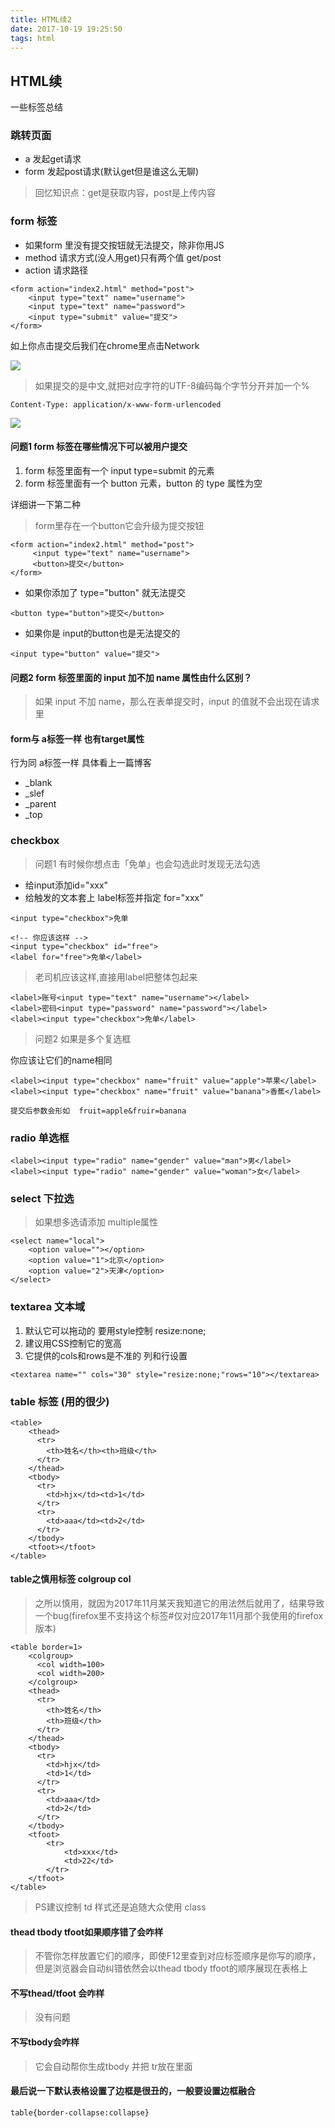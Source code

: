 ```yaml
---
title: HTML续2
date: 2017-10-19 19:25:50
tags: html
---
```


## HTML续 

一些标签总结

### 跳转页面

- a 发起get请求
- form 发起post请求(默认get但是谁这么无聊)

> 回忆知识点：get是获取内容，post是上传内容

### form 标签

- 如果form 里没有提交按钮就无法提交，除非你用JS
- method 请求方式(没人用get)只有两个值 get/post
- action 请求路径

```
<form action="index2.html" method="post">
    <input type="text" name="username">
    <input type="text" name="password">
    <input type="submit" value="提交">
</form>
```

如上你点击提交后我们在chrome里点击Network

![](https://raw.githubusercontent.com/slTrust/note/master/img/note009_01.png)

> 如果提交的是中文,就把对应字符的UTF-8编码每个字节分开并加一个%

```
Content-Type: application/x-www-form-urlencoded
```

![](https://raw.githubusercontent.com/slTrust/note/master/img/note009_02.png)

####  问题1 form 标签在哪些情况下可以被用户提交

1. form 标签里面有一个 input type=submit 的元素
2. form 标签里面有一个 button 元素，button 的 type 属性为空

详细讲一下第二种

> form里存在一个button它会升级为提交按钮

```
<form action="index2.html" method="post">
     <input type="text" name="username">
     <button>提交</button>
</form>
```

- 如果你添加了 type="button" 就无法提交

```
<button type="button">提交</button>
```

- 如果你是 input的button也是无法提交的

```
<input type="button" value="提交">
```

#### 问题2 form 标签里面的 input 加不加 name 属性由什么区别？

> 如果 input 不加 name，那么在表单提交时，input 的值就不会出现在请求里

#### form与 a标签一样 也有target属性

行为同 a标签一样  具体看上一篇博客

- _blank
- _slef
- _parent
- _top


### checkbox

> 问题1 有时候你想点击「免单」也会勾选此时发现无法勾选

- 给input添加id="xxx" 
- 给触发的文本套上 label标签并指定 for="xxx"

```
<input type="checkbox">免单

<!-- 你应该这样 -->
<input type="checkbox" id="free">
<label for="free">免单</label>
```

> 老司机应该这样,直接用label把整体包起来

```
<label>账号<input type="text" name="username"></label>
<label>密码<input type="password" name="password"></label>
<label><input type="checkbox">免单</label>
```

> 问题2 如果是多个复选框

你应该让它们的name相同

```
<label><input type="checkbox" name="fruit" value="apple">苹果</label>
<label><input type="checkbox" name="fruit" value="banana">香蕉</label>

提交后参数会形如  fruit=apple&fruir=banana
```

### radio 单选框

```
<label><input type="radio" name="gender" value="man">男</label>
<label><input type="radio" name="gender" value="woman">女</label>
```

### select 下拉选

> 如果想多选请添加 multiple属性

```
<select name="local">
    <option value=""></option>
    <option value="1">北京</option>
    <option value="2">天津</option>
</select>
```

### textarea 文本域

1. 默认它可以拖动的  要用style控制 resize:none;
2. 建议用CSS控制它的宽高
3. 它提供的cols和rows是不准的 列和行设置

```
<textarea name="" cols="30" style="resize:none;"rows="10"></textarea>
```

### table 标签 (用的很少)

```
<table>
    <thead>
      <tr>
        <th>姓名</th><th>班级</th>
      </tr>
    </thead>
    <tbody>
      <tr>
        <td>hjx</td><td>1</td>
      </tr>
      <tr>
        <td>aaa</td><td>2</td>
      </tr>
    </tbody>
    <tfoot></tfoot>
</table>
```

#### table之慎用标签 colgroup col

> 之所以慎用，就因为2017年11月某天我知道它的用法然后就用了，结果导致一个bug(firefox里不支持这个标签#仅对应2017年11月那个我使用的firefox版本)

```
<table border=1>
    <colgroup>
      <col width=100>
      <col width=200>
    </colgroup>
    <thead>
      <tr>
        <th>姓名</th>
        <th>班级</th>
      </tr>
    </thead>
    <tbody>
      <tr>
        <td>hjx</td>
        <td>1</td>
      </tr>
      <tr>
        <td>aaa</td>
        <td>2</td>
      </tr>
    </tbody>
    <tfoot>
        <tr>
            <td>xxx</td>
            <td>22</td>
        </tr>
    </tfoot>
</table>
```

> PS建议控制 td 样式还是追随大众使用 class

#### thead tbody tfoot如果顺序错了会咋样

> 不管你怎样放置它们的顺序，即使F12里查到对应标签顺序是你写的顺序，但是浏览器会自动纠错依然会以thead tbody tfoot的顺序展现在表格上

#### 不写thead/tfoot 会咋样

> 没有问题

#### 不写tbody会咋样

> 它会自动帮你生成tbody 并把 tr放在里面

#### 最后说一下默认表格设置了边框是很丑的，一般要设置边框融合

```
table{border-collapse:collapse}
```




        
        
        

